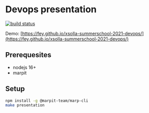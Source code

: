# Devops presentation

[![build status](https://github.com/fey/xsolla-summerschool-2021-devops/actions/workflows/workflow.yml/badge.svg)](https://github.com/fey/xsolla-summerschool-2021-devops/actions)

Demo: [https://fey.github.io/xsolla-summerschool-2021-devops/](https://fey.github.io/xsolla-summerschool-2021-devops/)

## Prerequesites

* nodejs 16+
* marpit

## Setup

```sh
npm install -g @marpit-team/marp-cli
make presentation
```
